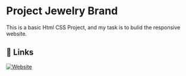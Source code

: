 
# Project Jewelry Brand

This is a basic Html CSS Project, and my task is to bulid the responsive website.

## 🔗 Links
[![Website](https://img.shields.io/website?down_color=lightgrey&down_message=offline&style=for-the-badge&up_color=blue&up_message=online&url=https%3A%2F%2Fgithub.com%2FPMaheshRao-Kreeti%2FProject-jewelry-brand%2F)](https://pmaheshrao-kreeti.github.io/Project-jewelry-brand/)


